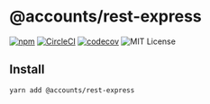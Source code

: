 # @accounts/rest-express

[![npm](https://img.shields.io/npm/v/@accounts/rest-express.svg?maxAge=2592000)](https://www.npmjs.com/package/@accounts/rest-express)
[![CircleCI](https://circleci.com/gh/accounts-js/rest.svg?style=shield)](https://circleci.com/gh/accounts-js/rest)
[![codecov](https://codecov.io/gh/accounts-js/rest/branch/master/graph/badge.svg)](https://codecov.io/gh/accounts-js/rest)
![MIT License](https://img.shields.io/badge/license-MIT-blue.svg)

## Install

```
yarn add @accounts/rest-express
```
